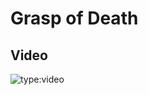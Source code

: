 # Grasp of Death

## Video

![type:video](https://www.youtube.com/embed/IXZ6kr4VHQw?start=64&end=86)
